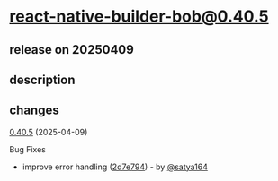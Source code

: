 # react-native-builder-bob@0.40.5

## release on 20250409
## description
## changes
<a href="https://github.com/callstack/react-native-builder-bob/compare/react-native-builder-bob@0.40.4...react-native-builder-bob@0.40.5">0.40.5</a> (2025-04-09)

Bug Fixes

* improve error handling (<a href="https://github.com/callstack/react-native-builder-bob/commit/2d7e7943e3f972a0a8265e35109b73c6df049e39">2d7e794</a>) - by <a class="user-mention notranslate" data-hovercard-type="user" data-hovercard-url="/users/satya164/hovercard" data-octo-click="hovercard-link-click" data-octo-dimensions="link_type:self" href="https://github.com/satya164">@satya164</a>

